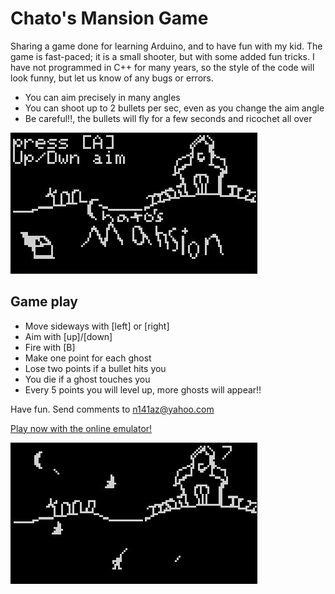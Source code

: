 
# Chato's Mansion Game

Sharing a game done for learning Arduino, and to have fun with my kid.
The game is fast-paced; it is a small shooter, but with some added fun tricks.  I have not programmed in C++ for many years, so the style of the code will look funny, but let us know of any bugs or errors.

+ You can aim precisely in many angles 
+ You can shoot up to 2 bullets per sec, even as you change the aim angle
+ Be careful!!, the bullets will fly for a few seconds and ricochet all over

![alt text](https://raw.githubusercontent.com/avazqueznj/CMansion1/master/screenshot1.jpg "Screenshot")

## Game play

+ Move sideways with [left] or [right]
+ Aim with [up]/[down]
+ Fire with [B]
+ Make one point for each ghost 
+ Lose two points if a bullet hits you
+ You die if a ghost touches you
+ Every 5 points you will level up, more ghosts will appear!!

Have fun.
Send comments to n141az@yahoo.com


[Play now with the online emulator!](https://felipemanga.github.io/ProjectABE/?url=https://raw.githubusercontent.com/avazqueznj/CMansion1/master/cmansion.ino.arduino.avr.leonardo.hex)

![alt text](https://raw.githubusercontent.com/avazqueznj/CMansion1/master/screenshot2.jpg "Screenshot")



